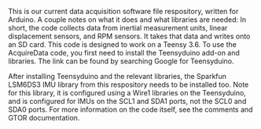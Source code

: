 This is our current data acquisition software file respository, written for Arduino.
A couple notes on what it does and what libraries are needed:
In short, the code collects data from inertial measurement units, linear displacement
sensors, and RPM sensors. It takes that data and writes onto an SD card.
This code is designed to work on a Teensy 3.6. To use the AcquireData code,
you first need to install the Teensyduino add-on and libraries.
The link can be found by searching Google for Teensyduino.

After installing Teensyduino and the relevant libraries, the Sparkfun LSM6DS3 IMU
library from this respository needs to be installed too. 
Note for this library, it is configured using a Wire1 libraries on the Teensyduino,
and is configured for IMUs on the SCL1 and SDA1 ports, not the SCL0 and SDA0 ports. 
For more information on the code itself, see the comments and GTOR documentation. 